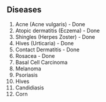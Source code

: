 ## Diseases

1. Acne (Acne vulgaris) - Done
2. Atopic dermatitis (Eczema) - Done
3. Shingles (Herpes Zoster) - Done
4. Hives (Urticaria) - Done
5. Contact Dermatitis - Done
6. Rosacea - Done
7. Basal Cell Carcinoma
8. Melanoma
9. Psoriasis
10. Hives
11. Candidiasis
12. Corn
